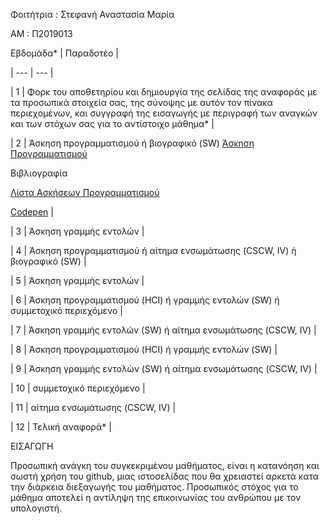 Φοιτήτρια : Στεφανή Αναστασία Μαρία

ΑΜ : Π2019013

Εβδομάδα* | Παραδοτέο |

| --- | --- |

| 1 | Φορκ του αποθετηρίου και δημιουργία της σελίδας της αναφοράς με τα προσωπικά στοιχεία σας, της σύνοψης με αυτόν τον πίνακα περιεχομένων, και συγγραφή της εισαγωγής με περιγραφή των αναγκών και των στόχων σας για το αντίστοιχο μάθημα* |

| 2 | Άσκηση προγραμματισμού ή βιογραφικό  (SW) <a href="https://github.com/AnastasiaMariaStefani/site/blob/master/_remix/image-filter.md">Άσκηση Προγραμματισμού</a>

Βιβλιογραφία 

   <a href="https://https://pibook.epidro.me/remix/">Λίστα Ασκήσεων Προγραμματισμού</a>

   <a href="https://https://codepen.io/p19stef/pen/VwjjeYv">Codepen</a> |  

| 3 | Άσκηση γραμμής εντολών |

| 4 | Άσκηση προγραμματισμού ή αίτημα ενσωμάτωσης (CSCW, IV) ή βιογραφικό  (SW) |

| 5 | Άσκηση γραμμής εντολών |

| 6 | Άσκηση προγραμματισμού (HCI) ή γραμμής εντολών (SW) ή συμμετοχικό περιεχόμενο |

| 7 | Άσκηση γραμμής εντολών (SW) ή αίτημα ενσωμάτωσης (CSCW, IV) |

| 8 | Άσκηση προγραμματισμού (HCI) ή γραμμής εντολών (SW) |

| 9 | Άσκηση γραμμής εντολών (SW) ή αίτημα ενσωμάτωσης (CSCW, IV) |

| 10 | συμμετοχικό περιεχόμενο |

| 11 | αίτημα ενσωμάτωσης (CSCW, IV) |

| 12 | Τελική αναφορά* |

ΕΙΣΑΓΩΓΗ

   Προσωπική ανάγκη του συγκεκριμένου μαθήματος, είναι η κατανόηση και σωστή χρήση του github, μιας ιστοσελίδας που θα χρειαστεί αρκετά κατα την διάρκεια διεξαγωγής του μαθήματος.
   Προσωπικός στόχος για το μάθημα αποτελεί η αντίληψη της επικοινωνίας του ανθρώπου με τον υπολογιστή.
